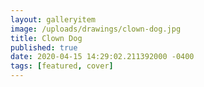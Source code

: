 ```yaml
---
layout: galleryitem
image: /uploads/drawings/clown-dog.jpg
title: Clown Dog 
published: true
date: 2020-04-15 14:29:02.211392000 -0400
tags: [featured, cover]
---
```


